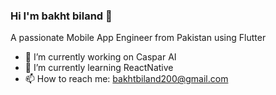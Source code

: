 ### Hi I'm bakht biland 👋

A passionate Mobile App Engineer from Pakistan using Flutter

- 🔭 I’m currently working on Caspar AI
- 🌱 I’m currently learning ReactNative
- 📫 How to reach me: bakhtbiland200@gmail.com

